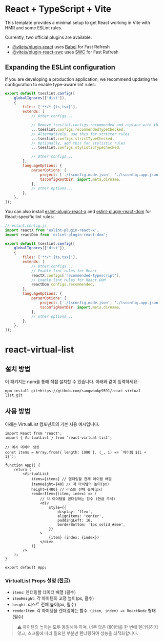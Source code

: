 # React + TypeScript + Vite

This template provides a minimal setup to get React working in Vite with HMR and some ESLint rules.

Currently, two official plugins are available:

-   [@vitejs/plugin-react](https://github.com/vitejs/vite-plugin-react/blob/main/packages/plugin-react) uses [Babel](https://babeljs.io/) for Fast Refresh
-   [@vitejs/plugin-react-swc](https://github.com/vitejs/vite-plugin-react/blob/main/packages/plugin-react-swc) uses [SWC](https://swc.rs/) for Fast Refresh

## Expanding the ESLint configuration

If you are developing a production application, we recommend updating the configuration to enable type-aware lint rules:

```js
export default tseslint.config([
    globalIgnores(['dist']),
    {
        files: ['**/*.{ts,tsx}'],
        extends: [
            // Other configs...

            // Remove tseslint.configs.recommended and replace with this
            ...tseslint.configs.recommendedTypeChecked,
            // Alternatively, use this for stricter rules
            ...tseslint.configs.strictTypeChecked,
            // Optionally, add this for stylistic rules
            ...tseslint.configs.stylisticTypeChecked,

            // Other configs...
        ],
        languageOptions: {
            parserOptions: {
                project: ['./tsconfig.node.json', './tsconfig.app.json'],
                tsconfigRootDir: import.meta.dirname,
            },
            // other options...
        },
    },
]);
```

You can also install [eslint-plugin-react-x](https://github.com/Rel1cx/eslint-react/tree/main/packages/plugins/eslint-plugin-react-x) and [eslint-plugin-react-dom](https://github.com/Rel1cx/eslint-react/tree/main/packages/plugins/eslint-plugin-react-dom) for React-specific lint rules:

```js
// eslint.config.js
import reactX from 'eslint-plugin-react-x';
import reactDom from 'eslint-plugin-react-dom';

export default tseslint.config([
    globalIgnores(['dist']),
    {
        files: ['**/*.{ts,tsx}'],
        extends: [
            // Other configs...
            // Enable lint rules for React
            reactX.configs['recommended-typescript'],
            // Enable lint rules for React DOM
            reactDom.configs.recommended,
        ],
        languageOptions: {
            parserOptions: {
                project: ['./tsconfig.node.json', './tsconfig.app.json'],
                tsconfigRootDir: import.meta.dirname,
            },
            // other options...
        },
    },
]);
```

# react-virtual-list

## 설치 방법

이 패키지는 npm을 통해 직접 설치할 수 있습니다. 아래와 같이 입력하세요:

```
npm install git+https://github.com/sangwookp9591/react-virtual-list.git
```

## 사용 방법

아래는 VirtualList 컴포넌트의 기본 사용 예시입니다.

```tsx
import React from 'react';
import { VirtualList } from 'react-virtual-list';

// 예시 데이터 생성
const items = Array.from({ length: 1000 }, (_, i) => `아이템 ${i + 1}`);

function App() {
    return (
        <VirtualList
            items={items} // 렌더링할 전체 아이템 배열
            itemHeight={40} // 각 아이템의 높이(px)
            height={400} // 리스트 전체 높이(px)
            renderItem={(item, index) => (
                // 각 아이템을 렌더링하는 함수 (한글 주석)
                <div
                    style={{
                        display: 'flex',
                        alignItems: 'center',
                        paddingLeft: 16,
                        borderBottom: '1px solid #eee',
                    }}
                >
                    {item} (index: {index})
                </div>
            )}
        />
    );
}

export default App;
```

### VirtualList Props 설명 (한글)

-   `items`: 렌더링할 데이터 배열 (필수)
-   `itemHeight`: 각 아이템의 고정 높이(px, 필수)
-   `height`: 리스트 전체 높이(px, 필수)
-   `renderItem`: 각 아이템을 렌더링하는 함수. `(item, index) => ReactNode` 형태 (필수)

> ⚠️ 아이템의 높이는 모두 동일해야 하며, 너무 많은 데이터를 한 번에 렌더링하지 않고, 스크롤에 따라 필요한 부분만 렌더링하여 성능을 최적화합니다.
